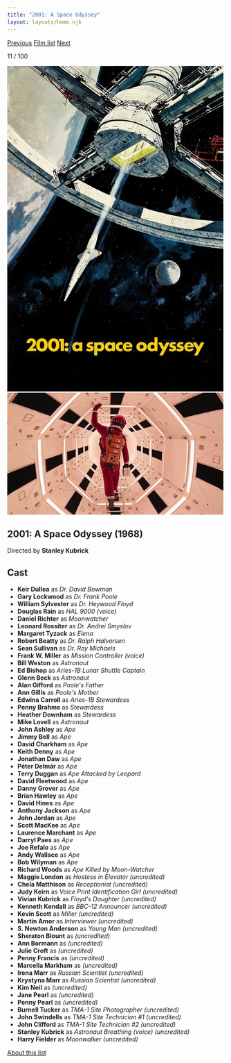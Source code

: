 ```yaml
---
title: "2001: A Space Odyssey"
layout: layouts/home.njk
---
```


<nav class="films">
  <a class="prev" href="../in-the-heat-of-the-night">Previous</a>
  <a href="../">Film list</a>
  <a class="next" href="../bullitt">Next</a>
</nav>

<p>11 / 100</p>

<article class="film">
  <div class="backdrop-and-poster">
    <img class="poster" src="../films/posters/2001-a-space-odyssey.jpg" alt="">
    <img class="backdrop" src="../films/backdrops/2001-a-space-odyssey.jpg" alt="">
  </div>

  <h1>2001: A Space Odyssey (1968)</h1>

  <p class="director">
    Directed by <strong>Stanley Kubrick</strong>
  </p>


  <h2>
    Cast
  </h2>
  <ul>
    <li><strong>Keir Dullea</strong> as <em>Dr. David Bowman</em></li>
<li><strong>Gary Lockwood</strong> as <em>Dr. Frank Poole</em></li>
<li><strong>William Sylvester</strong> as <em>Dr. Heywood Floyd</em></li>
<li><strong>Douglas Rain</strong> as <em>HAL 9000 (voice)</em></li>
<li><strong>Daniel Richter</strong> as <em>Moonwatcher</em></li>
<li><strong>Leonard Rossiter</strong> as <em>Dr. Andrei Smyslov</em></li>
<li><strong>Margaret Tyzack</strong> as <em>Elena</em></li>
<li><strong>Robert Beatty</strong> as <em>Dr. Ralph Halvorsen</em></li>
<li><strong>Sean Sullivan</strong> as <em>Dr. Roy Michaels</em></li>
<li><strong>Frank W. Miller</strong> as <em>Mission Controller (voice)</em></li>
<li><strong>Bill Weston</strong> as <em>Astronaut</em></li>
<li><strong>Ed Bishop</strong> as <em>Aries-1B Lunar Shuttle Captain</em></li>
<li><strong>Glenn Beck</strong> as <em>Astronaut</em></li>
<li><strong>Alan Gifford</strong> as <em>Poole's Father</em></li>
<li><strong>Ann Gillis</strong> as <em>Poole's Mother</em></li>
<li><strong>Edwina Carroll</strong> as <em>Aries-1B Stewardess</em></li>
<li><strong>Penny Brahms</strong> as <em>Stewardess</em></li>
<li><strong>Heather Downham</strong> as <em>Stewardess</em></li>
<li><strong>Mike Lovell</strong> as <em>Astronaut</em></li>
<li><strong>John Ashley</strong> as <em>Ape</em></li>
<li><strong>Jimmy Bell</strong> as <em>Ape</em></li>
<li><strong>David Charkham</strong> as <em>Ape</em></li>
<li><strong>Keith Denny</strong> as <em>Ape</em></li>
<li><strong>Jonathan Daw</strong> as <em>Ape</em></li>
<li><strong>Péter Delmár</strong> as <em>Ape</em></li>
<li><strong>Terry Duggan</strong> as <em>Ape Attacked by Leopard</em></li>
<li><strong>David Fleetwood</strong> as <em>Ape</em></li>
<li><strong>Danny Grover</strong> as <em>Ape</em></li>
<li><strong>Brian Hawley</strong> as <em>Ape</em></li>
<li><strong>David Hines</strong> as <em>Ape</em></li>
<li><strong>Anthony Jackson</strong> as <em>Ape</em></li>
<li><strong>John Jordan</strong> as <em>Ape</em></li>
<li><strong>Scott MacKee</strong> as <em>Ape</em></li>
<li><strong>Laurence Marchant</strong> as <em>Ape</em></li>
<li><strong>Darryl Paes</strong> as <em>Ape</em></li>
<li><strong>Joe Refalo</strong> as <em>Ape</em></li>
<li><strong>Andy Wallace</strong> as <em>Ape</em></li>
<li><strong>Bob Wilyman</strong> as <em>Ape</em></li>
<li><strong>Richard Woods</strong> as <em>Ape Killed by Moon-Watcher</em></li>
<li><strong>Maggie London</strong> as <em>Hostess in Elevator (uncredited)</em></li>
<li><strong>Chela Matthison</strong> as <em>Receptionist (uncredited)</em></li>
<li><strong>Judy Keirn</strong> as <em>Voice Print Identification Girl (uncredited)</em></li>
<li><strong>Vivian Kubrick</strong> as <em>Floyd's Daughter (uncredited)</em></li>
<li><strong>Kenneth Kendall</strong> as <em>BBC-12 Announcer (uncredited)</em></li>
<li><strong>Kevin Scott</strong> as <em>Miller (uncredited)</em></li>
<li><strong>Martin Amor</strong> as <em>Interviewer (uncredited)</em></li>
<li><strong>S. Newton Anderson</strong> as <em>Young Man (uncredited)</em></li>
<li><strong>Sheraton Blount</strong> as <em>(uncredited)</em></li>
<li><strong>Ann Bormann</strong> as <em>(uncredited)</em></li>
<li><strong>Julie Croft</strong> as <em>(uncredited)</em></li>
<li><strong>Penny Francis</strong> as <em>(uncredited)</em></li>
<li><strong>Marcella Markham</strong> as <em>(uncredited)</em></li>
<li><strong>Irena Marr</strong> as <em>Russian Scientist (uncredited)</em></li>
<li><strong>Krystyna Marr</strong> as <em>Russian Scientist (uncredited)</em></li>
<li><strong>Kim Neil</strong> as <em>(uncredited)</em></li>
<li><strong>Jane Pearl</strong> as <em>(uncredited)</em></li>
<li><strong>Penny Pearl</strong> as <em>(uncredited)</em></li>
<li><strong>Burnell Tucker</strong> as <em>TMA-1 Site Photographer (uncredited)</em></li>
<li><strong>John Swindells</strong> as <em>TMA-1 Site Technician #1 (uncredited)</em></li>
<li><strong>John Clifford</strong> as <em>TMA-1 Site Technician #2 (uncredited)</em></li>
<li><strong>Stanley Kubrick</strong> as <em>Astronaut Breathing (voice) (uncredited)</em></li>
<li><strong>Harry Fielder</strong> as <em>Moonwalker (uncredited)</em></li>
  </ul>
</article>
<footer>
  <a href="../about">About this list</a>
</footer>
